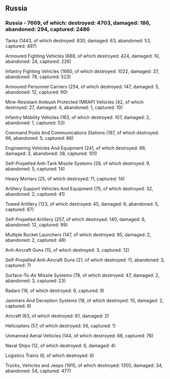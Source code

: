 
 
 ## Russia
 
 ### Russia - 7669, of which: destroyed: 4703, damaged: 186, abandoned: 294, captured: 2486

 

 

 Tanks (1443, of which destroyed: 830, damaged: 63, abandoned: 53, captured: 497)

 Armoured Fighting Vehicles (688, of which destroyed: 424, damaged: 10, abandoned: 24, captured: 226)

 Infantry Fighting Vehicles (1660, of which destroyed: 1022, damaged: 37, abandoned: 78, captured: 523)

 Armoured Personnel Carriers (254, of which destroyed: 147, damaged: 5, abandoned: 12, captured: 90)

 Mine-Resistant Ambush Protected (MRAP) Vehicles (42, of which destroyed: 27, damaged: 4, abandoned: 1, captured: 10)

 Infantry Mobility Vehicles (163, of which destroyed: 107, damaged: 2, abandoned: 1, captured: 53)

 Command Posts And Communications Stations (187, of which destroyed: 96, abandoned: 5, captured: 86)

 Engineering Vehicles And Equipment (241, of which destroyed: 99, damaged: 3, abandoned: 38, captured: 101)

 Self-Propelled Anti-Tank Missile Systems (28, of which destroyed: 9, abandoned: 5, captured: 14)

 Heavy Mortars (25, of which destroyed: 11, captured: 14)

 Artillery Support Vehicles And Equipment (75, of which destroyed: 32, abandoned: 2, captured: 41)

 Towed Artillery (123, of which destroyed: 45, damaged: 6, abandoned: 5, captured: 67)

 Self-Propelled Artillery (257, of which destroyed: 140, damaged: 6, abandoned: 12, captured: 99)

 Multiple Rocket Launchers (147, of which destroyed: 95, damaged: 2, abandoned: 2, captured: 48)

 Anti-Aircraft Guns (15, of which destroyed: 3, captured: 12)

 Self-Propelled Anti-Aircraft Guns (21, of which destroyed: 11, abandoned: 3, captured: 7)

 Surface-To-Air Missile Systems (78, of which destroyed: 47, damaged: 2, abandoned: 3, captured: 23)

 Radars (18, of which destroyed: 9, captured: 9)

 Jammers And Deception Systems (18, of which destroyed: 10, damaged: 2, captured: 6)

 Aircraft (63, of which destroyed: 61, damaged: 2)

 Helicopters (57, of which destroyed: 56, captured: 1)

 Unmanned Aerial Vehicles (144, of which destroyed: 68, captured: 76)

 Naval Ships (12, of which destroyed: 8, damaged: 4)

 Logistics Trains (6, of which destroyed: 6)

 Trucks, Vehicles and Jeeps (1915, of which destroyed: 1350, damaged: 34, abandoned: 54, captured: 477)

